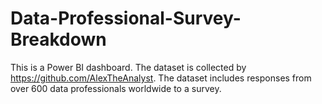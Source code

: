 # Data-Professional-Survey-Breakdown

This is a Power BI dashboard. The dataset is collected by https://github.com/AlexTheAnalyst.
The dataset includes responses from over 600 data professionals worldwide to a survey.
